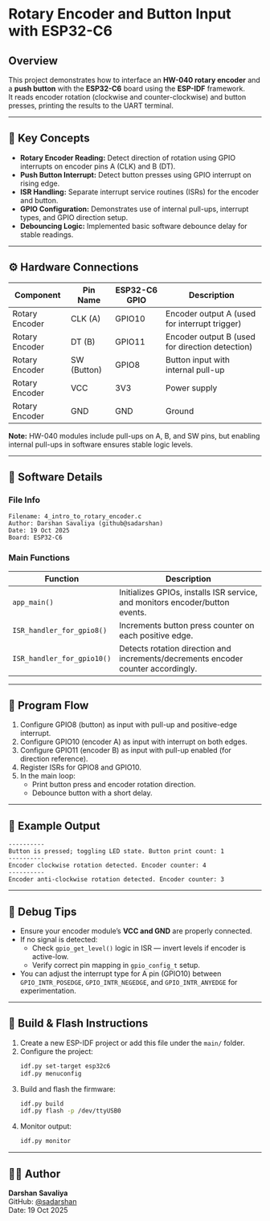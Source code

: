 # Rotary Encoder and Button Input with ESP32-C6

## Overview
This project demonstrates how to interface an **HW-040 rotary encoder** and a **push button** with the **ESP32-C6** board using the **ESP-IDF** framework.  
It reads encoder rotation (clockwise and counter-clockwise) and button presses, printing the results to the UART terminal.

---

## 🧠 Key Concepts
- **Rotary Encoder Reading:** Detect direction of rotation using GPIO interrupts on encoder pins A (CLK) and B (DT).  
- **Push Button Interrupt:** Detect button presses using GPIO interrupt on rising edge.  
- **ISR Handling:** Separate interrupt service routines (ISRs) for the encoder and button.  
- **GPIO Configuration:** Demonstrates use of internal pull-ups, interrupt types, and GPIO direction setup.  
- **Debouncing Logic:** Implemented basic software debounce delay for stable readings.

---

## ⚙️ Hardware Connections

| Component | Pin Name | ESP32-C6 GPIO | Description |
|------------|-----------|----------------|--------------|
| Rotary Encoder | CLK (A) | GPIO10 | Encoder output A (used for interrupt trigger) |
| Rotary Encoder | DT (B) | GPIO11 | Encoder output B (used for direction detection) |
| Rotary Encoder | SW (Button) | GPIO8 | Button input with internal pull-up |
| Rotary Encoder | VCC | 3V3 | Power supply |
| Rotary Encoder | GND | GND | Ground |

**Note:** HW-040 modules include pull-ups on A, B, and SW pins, but enabling internal pull-ups in software ensures stable logic levels.

---

## 🧩 Software Details

### File Info
```
Filename: 4_intro_to_rotary_encoder.c
Author: Darshan Savaliya (github@sadarshan)
Date: 19 Oct 2025
Board: ESP32-C6
```

### Main Functions
| Function | Description |
|-----------|--------------|
| `app_main()` | Initializes GPIOs, installs ISR service, and monitors encoder/button events. |
| `ISR_handler_for_gpio8()` | Increments button press counter on each positive edge. |
| `ISR_handler_for_gpio10()` | Detects rotation direction and increments/decrements encoder counter accordingly. |

---

## 🔄 Program Flow

1. Configure GPIO8 (button) as input with pull-up and positive-edge interrupt.  
2. Configure GPIO10 (encoder A) as input with interrupt on both edges.  
3. Configure GPIO11 (encoder B) as input with pull-up enabled (for direction reference).  
4. Register ISRs for GPIO8 and GPIO10.  
5. In the main loop:
   - Print button press and encoder rotation direction.  
   - Debounce button with a short delay.  

---

## 📜 Example Output

```
----------
Button is pressed; toggling LED state. Button print count: 1
----------
Encoder clockwise rotation detected. Encoder counter: 4
----------
Encoder anti-clockwise rotation detected. Encoder counter: 3
```

---

## 🧪 Debug Tips
- Ensure your encoder module’s **VCC and GND** are properly connected.
- If no signal is detected:
  - Check `gpio_get_level()` logic in ISR — invert levels if encoder is active-low.
  - Verify correct pin mapping in `gpio_config_t` setup.
- You can adjust the interrupt type for A pin (GPIO10) between `GPIO_INTR_POSEDGE`, `GPIO_INTR_NEGEDGE`, and `GPIO_INTR_ANYEDGE` for experimentation.

---

## 🧰 Build & Flash Instructions

1. Create a new ESP-IDF project or add this file under the `main/` folder.
2. Configure the project:
   ```bash
   idf.py set-target esp32c6
   idf.py menuconfig
   ```
3. Build and flash the firmware:
   ```bash
   idf.py build
   idf.py flash -p /dev/ttyUSB0
   ```
4. Monitor output:
   ```bash
   idf.py monitor
   ```

---

## 🧑‍💻 Author
**Darshan Savaliya**  
GitHub: [@sadarshan](https://github.com/sadarshan)  
Date: 19 Oct 2025